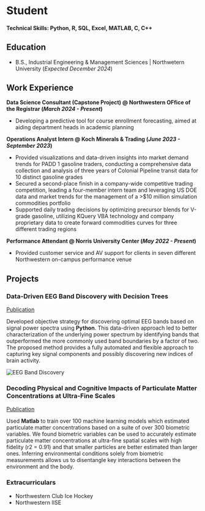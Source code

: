 # Student

#### Technical Skills: Python, R, SQL, Excel, MATLAB, C, C++

## Education
- B.S., Industrial Engineering & Management Sciences | Northwetern University (_Expected December 2024_)

## Work Experience
**Data Science Consultant (Capstone Project) @ Northwestern OFfice of the Registrar (_March 2024 - Present_)**
- Developing a predictive tool for course enrollment forecasting, aimed at aiding department heads in academic planning
  
**Operations Analyst Intern @ Koch Minerals & Trading (_June 2023 - September 2023_)**
- Provided visualizations and data-driven insights into market demand trends for PADD 1 gasoline traders, conducting a comprehensive data collection and analysis of three years of Colonial Pipeline transit data for 10 distinct gasoline grades
- Secured a second-place finish in a company-wide competitive trading competition, leading a four-member intern team and leveraging US DOE data and market trends for the management of a >$10 million simulation commodities portfolio
- Supported daily trading decisions by optimizing precursor blends for V-grade gasoline, utilizing KQuery VBA technology and company proprietary data to create forward commodities curves for three different trading regions

**Performance Attendant @ Norris University Center (_May 2022 - Present_)**
- Provided customer service and AV support for clients in seven different Northwestern on-campus performance venue
  
## Projects
### Data-Driven EEG Band Discovery with Decision Trees
[Publication](https://www.mdpi.com/1424-8220/22/8/3048)

Developed objective strategy for discovering optimal EEG bands based on signal power spectra using **Python**. This data-driven approach led to better characterization of the underlying power spectrum by identifying bands that outperformed the more commonly used band boundaries by a factor of two. The proposed method provides a fully automated and flexible approach to capturing key signal components and possibly discovering new indices of brain activity.

![EEG Band Discovery](/assets/img/eeg_band_discovery.jpeg)

### Decoding Physical and Cognitive Impacts of Particulate Matter Concentrations at Ultra-Fine Scales
[Publication](https://www.mdpi.com/1424-8220/22/11/4240)

Used **Matlab** to train over 100 machine learning models which estimated particulate matter concentrations based on a suite of over 300 biometric variables. We found biometric variables can be used to accurately estimate particulate matter concentrations at ultra-fine spatial scales with high fidelity (r2 = 0.91) and that smaller particles are better estimated than larger ones. Inferring environmental conditions solely from biometric measurements allows us to disentangle key interactions between the environment and the body.

### Extracurriculars
- Northwestern Club Ice Hockey
- Northwestern IISE
